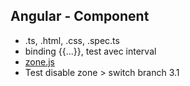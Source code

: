 ## Angular - Component
- .ts, .html, .css, .spec.ts
- binding {{...}}, test avec interval
- [zone.js](https://angular.io/guide/zone)
- Test disable zone > switch branch 3.1
